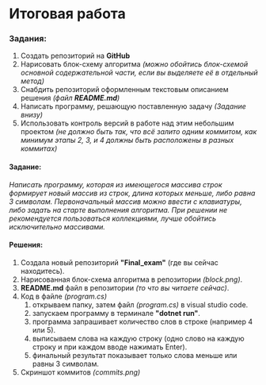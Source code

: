 # Итоговая работа 
### Задания:
1. Создать репозиторий на __GitHub__
2. Нарисовать блок-схему алгоритма _(можно обойтись блок-схемой основной содержательной части, если вы выделяете её в отдельный метод)_
3. Снабдить репозиторий оформленным текстовым описанием решения _(файл __README.md__)_
4. Написать программу, решающую поставленную задачу _(Задание внизу)_
5. Использовать контроль версий в работе над этим небольшим проектом _(не должно быть так, что всё залито одним коммитом, как минимум этапы 2, 3, и 4 должны быть расположены в разных коммитах)_

#### Задание:
 _Написать программу, которая из имеющегося массива строк формирует новый массив из строк, длина которых меньше, либо равна 3 символам. Первоначальный массив можно ввести с клавиатуры, либо задать на старте выполнения алгоритма. При решении не рекомендуется пользоваться коллекциями, лучше обойтись исключительно массивами._

#### Решения:
1. Создала новый репозиторий **"Final_exam"** (где вы сейчас находитесь).
2. Нарисованная блок-схема алгоритма в репозитории _(block.png)_.
3. **README.md** файл в репозитории _(то что вы читаете сейчас)_.
4. Код в файле _(program.cs)_
    1. открываем папку, затем файл _(program.cs)_ в visual studio code.
    2. запускаем программу в терминале **"dotnet run"**.
    3. программа запрашивает количество слов в строке (например 4 или 5).
    4. выписываем слова на каждую строку (одно слово на каждую строку и при каждом вводе нажимать Enter).
    5. финальный результат показывает только слова меньше или равны 3 символам.
5. Скриншот коммитов _(commits.png)_

